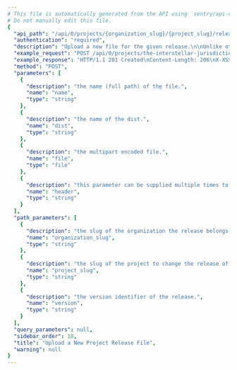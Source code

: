 ```yaml
---
# This file is automatically generated from the API using `sentry/api-docs/generator.py.`
# Do not manually edit this file.
{
  "api_path": "/api/0/projects/{organization_slug}/{project_slug}/releases/{version}/files/", 
  "authentication": "required", 
  "description": "Upload a new file for the given release.\n\nUnlike other API requests, files must be uploaded using the\ntraditional multipart/form-data content-type.\n\nThe optional 'name' attribute should reflect the absolute path\nthat this file will be referenced as. For example, in the case of\nJavaScript you might specify the full web URI.", 
  "example_request": "POST /api/0/projects/the-interstellar-jurisdiction/pump-station/releases/40ceb7ee278602b159a02802ccdbb1f21091fc7b/files/ HTTP/1.1\nHost: sentry.io\nAuthorization: Bearer <token>\nContent-Type: multipart/form-data; boundary=065db08e9504d7af4def58d1dc15830b\n\n\"--065db08e9504d7af4def58d1dc15830b\\r\\nContent-Disposition: form-data; name=\\\"header\\\"\\r\\n\\r\\nContent-Type:text/plain; encoding=utf-8\\r\\n--065db08e9504d7af4def58d1dc15830b\\r\\nContent-Disposition: form-data; name=\\\"name\\\"\\r\\n\\r\\n/demo/hello.py\\r\\n--065db08e9504d7af4def58d1dc15830b\\r\\nContent-Disposition: form-data; name=\\\"file\\\"; filename=\\\"hello.py\\\"\\r\\n\\r\\nprint \\\"Hello World!\\\"\\r\\n--065db08e9504d7af4def58d1dc15830b--\\r\\n\"", 
  "example_response": "HTTP/1.1 201 Created\nContent-Length: 206\nX-XSS-Protection: 1; mode=block\nX-Content-Type-Options: nosniff\nContent-Language: en\nAccess-Control-Expose-Headers: X-Sentry-Error, Retry-After\nVary: Accept-Language, Cookie\nAccess-Control-Allow-Methods: GET, POST, HEAD, OPTIONS\nAllow: GET, POST, HEAD, OPTIONS\nAccess-Control-Allow-Origin: *\nAccess-Control-Allow-Headers: X-Sentry-Auth, X-Requested-With, Origin, Accept, Content-Type, Authentication, Authorization\nContent-Type: application/json\nX-Frame-Options: deny\n\n{\n  \"dateCreated\": \"2020-03-22T15:24:43.078765Z\", \n  \"dist\": null, \n  \"headers\": {\n    \"Content-Type\": \"text/plain; encoding=utf-8\"\n  }, \n  \"id\": \"5\", \n  \"name\": \"/demo/hello.py\", \n  \"sha1\": \"7dc0876d778eae1093028f7bf368d0b95a53ec1a\", \n  \"size\": 20\n}", 
  "method": "POST", 
  "parameters": [
    {
      "description": "the name (full path) of the file.", 
      "name": "name", 
      "type": "string"
    }, 
    {
      "description": "the name of the dist.", 
      "name": "dist", 
      "type": "string"
    }, 
    {
      "description": "the multipart encoded file.", 
      "name": "file", 
      "type": "file"
    }, 
    {
      "description": "this parameter can be supplied multiple times to attach headers to the file.  Each header is a string in the format `key:value`.  For instance it can be used to define a content type.", 
      "name": "header", 
      "type": "string"
    }
  ], 
  "path_parameters": [
    {
      "description": "the slug of the organization the release belongs to.", 
      "name": "organization_slug", 
      "type": "string"
    }, 
    {
      "description": "the slug of the project to change the release of.", 
      "name": "project_slug", 
      "type": "string"
    }, 
    {
      "description": "the version identifier of the release.", 
      "name": "version", 
      "type": "string"
    }
  ], 
  "query_parameters": null, 
  "sidebar_order": 18, 
  "title": "Upload a New Project Release File", 
  "warning": null
}
---
```

